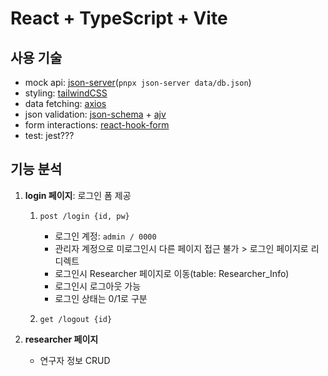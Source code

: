 # React + TypeScript + Vite

## 사용 기술

- mock api: [json-server](https://www.npmjs.com/package/json-server)(`pnpx json-server data/db.json`)
- styling: [tailwindCSS](https://tailwindcss.com/)
- data fetching: [axios](https://axios-http.com/)
- json validation: [json-schema](https://json-schema.org/) + [ajv](https://ajv.js.org/)
- form interactions: [react-hook-form](https://react-hook-form.com/)
- test: jest???

## 기능 분석

1. **login 페이지**: 로그인 폼 제공

   1. `post /login {id, pw}`

      - 로그인 계정: `admin / 0000`
      - 관리자 계정으로 미로그인시 다른 페이지 접근 불가 > 로그인 페이지로 리디렉트
      - 로그인시 Researcher 페이지로 이동(table: Researcher_Info)
      - 로그인시 로그아웃 가능
      - 로그인 상태는 0/1로 구분

   2. `get /logout {id}`

2. **researcher 페이지**

   - 연구자 정보 CRUD
